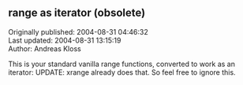 ## range as iterator (obsolete)  
Originally published: 2004-08-31 04:46:32  
Last updated: 2004-08-31 13:15:19  
Author: Andreas Kloss  
  
This is your standard vanilla range functions, converted to work as an iterator:
UPDATE: xrange already does that. So feel free to ignore this.